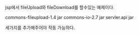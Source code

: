 jsp에서 fileUpload와 fileDownload를 할수있는 예제이다.

commons-fileupload-1.4 jar
commons-io-2.7 jar
servler.api jar

세가지를 추가해주어야 작동 가능하다.